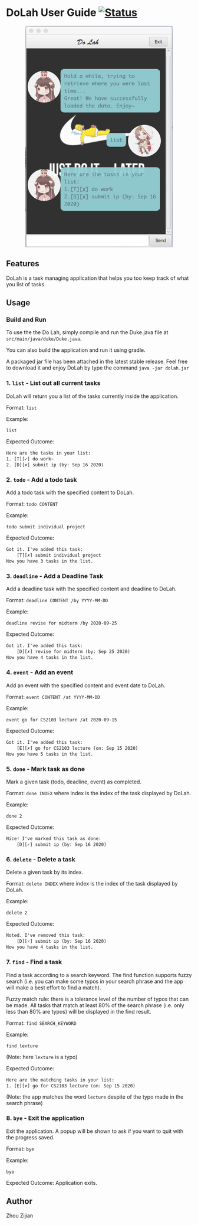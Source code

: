 # DoLah User Guide [![Status](https://travis-ci.org/BobbyZhouZijian/ip.svg?branch=master)](https://travis-ci.org/BobbyZhouZijian/ip)

<p align="center">
    <img src="./Ui.png" alt="App Image" width="400" height="600">
</p>

## Features

DoLah is a task managing application that helps you too keep track of what you list of tasks.


## Usage

### Build and Run

To use the the Do Lah, simply compile and run the Duke.java file at `src/main/java/duke/Duke.java`.

You can also build the application and run it using gradle.

A packaged jar file has been attached in the latest stable release. Feel free to download it
and enjoy DoLah by type the command `java -jar dolah.jar`

### 1. `list` - List out all current tasks

DoLah will return you a list of the tasks currently inside the application.

Format: `list`

Example: 
```$xslt
list
```

Expected Outcome:
```
Here are the tasks in your list:
1. [T][✓] do work~
2. [D][✗] submit ip (by: Sep 16 2020)
```

### 2. `todo` - Add a todo task

Add a todo task with the specified content to DoLah.

Format: `todo CONTENT`

Example: 
```$xslt
todo submit individual project
```

Expected Outcome:
```
Got it. I've added this task:
    [T][✗] submit individual project
Now you have 3 tasks in the list.
```

### 3. `deadline` - Add a Deadline Task

Add a deadline task with the specified content and deadline to DoLah.

Format: `deadline CONTENT /by YYYY-MM-DD`

Example: 
```$xslt
deadline revise for midterm /by 2020-09-25
```

Expected Outcome:
```$xslt
Got it. I've added this task:
    [D][✗] revise for midterm (by: Sep 25 2020)
Now you have 4 tasks in the list.
```

### 4. `event` - Add an event

Add an event with the specified content and event date to DoLah.

Format: `event CONTENT /at YYYY-MM-DD`

Example: 
```$xslt
event go for CS2103 lecture /at 2020-09-15
```

Expected Outcome:
```$xslt
Got it. I've added this task:
    [E][✗] go for CS2103 lecture (on: Sep 15 2020)
Now you have 5 tasks in the list.
```


### 5. `done` - Mark task as done

Mark a given task (todo, deadline, event) as completed.

Format: `done INDEX` where index is the index of the task displayed by DoLah.

Example:
```
done 2
```

Expected Outcome:
```$xslt
Nice! I've marked this task as done:
    [D][✓] submit ip (by: Sep 16 2020)
```

### 6. `delete` - Delete a task

Delete a given task by its index.

Format: `delete INDEX` where index is the index of the task displayed by DoLah.

Example:
```$xslt
delete 2
```

Expected Outcome:
```$xslt
Noted. I've removed this task:
    [D][✓] submit ip (by: Sep 16 2020)
Now you have 4 tasks in the list.
```

### 7. `find` - Find a task

Find a task according to a search keyword. The find function supports fuzzy search (i.e. you can make
some typos in your search phrase and the app will make a best effort to find a match).

Fuzzy match rule: there is a tolerance level of the number of typos that can be made. All tasks that match
at least 80% of the search phrase (i.e. only less than 80% are typos) will be displayed in the find result.

Format: `find SEARCH_KEYWORD`

Example:
```$xslt
find lexture
```
(Note: here `lexture` is a typo)

Expected Outcome:
```$xslt
Here are the matching tasks in your list:
1. [E][✗] go for CS2103 lecture (on: Sep 15 2020)
```
(Note: the app matches the word `lecture` despite of the typo made in the search phrase)

### 8. `bye` - Exit the application

Exit the application. A popup will be shown to ask if you want to 
quit with the progress saved.

Format: `bye`

Example:
```$xslt
bye
```

Expected Outcome: Application exits.


## Author

Zhou Zijian

